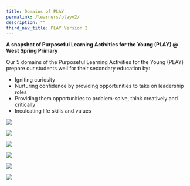 ```yaml
---
title: Domains of PLAY
permalink: /learners/playv2/
description: ""
third_nav_title: PLAY Version 2
---
```

**A snapshot of Purposeful Learning Activities for the Young (PLAY) @ West Spring Primary**

Our 5 domains of the Purposeful Learning Activities for the Young (PLAY) prepare our students well for their secondary education by:

*   Igniting curiosity
*   Nurturing confidence by providing opportunities to take on leadership roles
*   Providing them opportunities to problem-solve, think creatively and critically
*   Inculcating life skills and values


![](/images/COGNITIVE-PLAY-723x1024.jpg)

![](/images/DRAMATIC-PLAY-723x1024.jpg)

![](/images/ICT2-723x1024.jpg)

![](/images/Object-PLAY-723x1024.jpg)

![](/images/PHYSICAL-PLAY-723x1024.jpg)

![](/images/CCE-723x1024.jpg)


